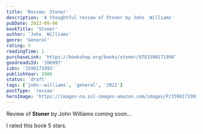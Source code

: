 ```yaml
---
title: 'Review: Stoner'
description: 'A thoughtful review of Stoner by John  Williams'
pubDate: 2022-09-06
bookTitle: 'Stoner'
author: 'John  Williams'
genre: 'General'
rating: 5
readingTime: 1
purchaseLink: 'https://bookshop.org/books/stoner/9781590171998'
goodreadsId: '166997'
isbn: '1590171993'
publishYear: 2006
status: 'draft'
tags: ['john--williams', 'general', '2022']
postType: 'review'
heroImage: 'https://images-na.ssl-images-amazon.com/images/P/1590171993.01.L.jpg'
---
```


Review of **Stoner** by John  Williams coming soon...

I rated this book 5 stars.
